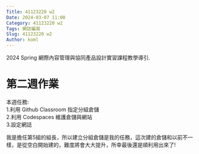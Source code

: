 ```yaml
---
Title: 41123220 w2
Date: 2024-03-07 11:00
Category: 41123220 w2
Tags: 網誌編寫
Slug: 41123220 w2
Author: koml
---
```


2024 Spring 網際內容管理與協同產品設計實習課程教學導引.

<!-- PELICAN_END_SUMMARY -->

# 第二週作業
本週任務:<br>
1.利用 Github Classroom 指定分組倉儲<br>
2.利用 Codespaces 維護倉儲與網站<br>
3.設定網誌<br>

我是擔任第5組的組長，所以建立分組倉儲是我的任務，這次建的倉儲和以前不一樣，是從空白開始建的，難度將會大大提升，所幸最後還是順利用出來了!
